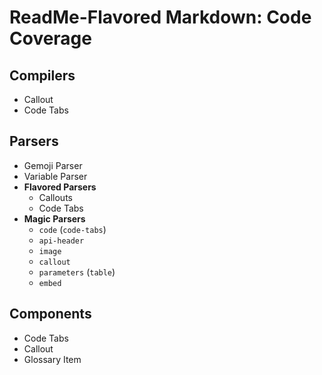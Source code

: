 ReadMe-Flavored Markdown: Code Coverage
===

## Compilers

- Callout
- Code Tabs

## Parsers

- Gemoji Parser
- Variable Parser
- **Flavored Parsers**
  - Callouts
  - Code Tabs
- **Magic Parsers**
  - `code` (`code-tabs`)
  - `api-header`
  - `image`
  - `callout`
  - `parameters` (`table`)
  - `embed`

## Components

- Code Tabs
- Callout
- Glossary Item